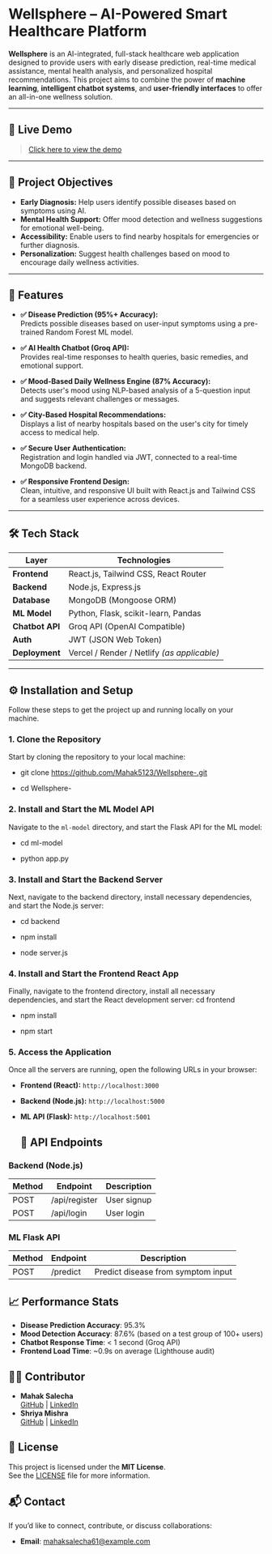 # Wellsphere – AI-Powered Smart Healthcare Platform

**Wellsphere** is an AI-integrated, full-stack healthcare web application designed to provide users with early disease prediction, real-time medical assistance, mental health analysis, and personalized hospital recommendations. This project aims to combine the power of **machine learning**, **intelligent chatbot systems**, and **user-friendly interfaces** to offer an all-in-one wellness solution.

---

## 🔗 Live Demo

> [Click here to view the demo](https://your-live-deployment-url.com)  


---

## 📌 Project Objectives

- **Early Diagnosis:** Help users identify possible diseases based on symptoms using AI.
- **Mental Health Support:** Offer mood detection and wellness suggestions for emotional well-being.
- **Accessibility:** Enable users to find nearby hospitals for emergencies or further diagnosis.
- **Personalization:** Suggest health challenges based on mood to encourage daily wellness activities.

---

## 🚀 Features

- **✅ Disease Prediction (95%+ Accuracy):**  
  Predicts possible diseases based on user-input symptoms using a pre-trained Random Forest ML model.

- **✅ AI Health Chatbot (Groq API):**  
  Provides real-time responses to health queries, basic remedies, and emotional support.

- **✅ Mood-Based Daily Wellness Engine (87% Accuracy):**  
  Detects user's mood using NLP-based analysis of a 5-question input and suggests relevant challenges or messages.

- **✅ City-Based Hospital Recommendations:**  
  Displays a list of nearby hospitals based on the user's city for timely access to medical help.

- **✅ Secure User Authentication:**  
  Registration and login handled via JWT, connected to a real-time MongoDB backend.

- **✅ Responsive Frontend Design:**  
  Clean, intuitive, and responsive UI built with React.js and Tailwind CSS for a seamless user experience across devices.

---

## 🛠️ Tech Stack

| Layer           | Technologies                            |
|----------------|------------------------------------------|
| **Frontend**    | React.js, Tailwind CSS, React Router     |
| **Backend**     | Node.js, Express.js                      |
| **Database**    | MongoDB (Mongoose ORM)                   |
| **ML Model**    | Python, Flask, scikit-learn, Pandas      |
| **Chatbot API** | Groq API (OpenAI Compatible)             |
| **Auth**        | JWT (JSON Web Token)                     |
| **Deployment**  | Vercel / Render / Netlify *(as applicable)* |

---
## ⚙️ Installation and Setup

Follow these steps to get the project up and running locally on your machine.

### 1. Clone the Repository

Start by cloning the repository to your local machine:

- git clone https://github.com/Mahak5123/Wellsphere-.git

- cd Wellsphere-
### 2. Install and Start the ML Model API

Navigate to the `ml-model` directory, and start the Flask API for the ML model:

- cd ml-model           

- python app.py          
### 3. Install and Start the Backend Server

Next, navigate to the backend directory, install necessary dependencies, and start the Node.js server:

- cd backend     

- npm install      

- node server.js      

### 4. Install and Start the Frontend React App

Finally, navigate to the frontend directory, install all necessary dependencies, and start the React development server:
cd frontend       

- npm install        

- npm start          

### 5. Access the Application

Once all the servers are running, open the following URLs in your browser:

- **Frontend (React):** `http://localhost:3000`
- **Backend (Node.js):** `http://localhost:5000`
- **ML API (Flask):** `http://localhost:5001`

  ## 📡 API Endpoints

### Backend (Node.js)

| Method | Endpoint        | Description        |
|--------|-----------------|--------------------|
| POST   | /api/register   | User signup        |
| POST   | /api/login      | User login         |

### ML Flask API

| Method | Endpoint        | Description                           |
|--------|-----------------|---------------------------------------|
| POST   | /predict        | Predict disease from symptom input   |

## 📈 Performance Stats

- **Disease Prediction Accuracy**: 95.3%
- **Mood Detection Accuracy**: 87.6% (based on a test group of 100+ users)
- **Chatbot Response Time**: < 1 second (Groq API)
- **Frontend Load Time**: ~0.9s on average (Lighthouse audit)

## 👩‍💻 Contributor

- **Mahak Salecha**  
  [GitHub](https://github.com/Mahak5123) | [LinkedIn](https://www.linkedin.com/in/mahak-salecha-9b5073271/)
- **Shriya Mishra**  
  [GitHub](https://github.com/Mahak5123) | [LinkedIn](https://www.linkedin.com/in/shriya-mishra-0b13aa298/)

## 📝 License

This project is licensed under the **MIT License**.  
See the [LICENSE](LICENSE) file for more information.

## 📬 Contact

If you’d like to connect, contribute, or discuss collaborations:

- **Email**: mahaksalecha61@example.com 


